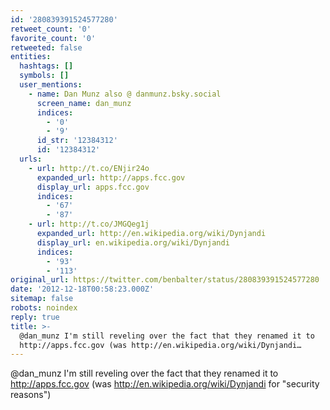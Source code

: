```yaml
---
id: '280839391524577280'
retweet_count: '0'
favorite_count: '0'
retweeted: false
entities:
  hashtags: []
  symbols: []
  user_mentions:
    - name: Dan Munz also @ danmunz.bsky.social
      screen_name: dan_munz
      indices:
        - '0'
        - '9'
      id_str: '12384312'
      id: '12384312'
  urls:
    - url: http://t.co/ENjir24o
      expanded_url: http://apps.fcc.gov
      display_url: apps.fcc.gov
      indices:
        - '67'
        - '87'
    - url: http://t.co/JMGQeg1j
      expanded_url: http://en.wikipedia.org/wiki/Dynjandi
      display_url: en.wikipedia.org/wiki/Dynjandi
      indices:
        - '93'
        - '113'
original_url: https://twitter.com/benbalter/status/280839391524577280
date: '2012-12-18T00:58:23.000Z'
sitemap: false
robots: noindex
reply: true
title: >-
  @dan_munz I'm still reveling over the fact that they renamed it to
  http://apps.fcc.gov (was http://en.wikipedia.org/wiki/Dynjandi…
---
```


@dan_munz I'm still reveling over the fact that they renamed it to http://apps.fcc.gov (was http://en.wikipedia.org/wiki/Dynjandi for "security reasons")